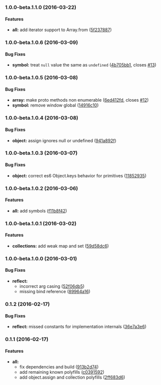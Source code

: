 ### 1.0.0-beta.1.1.0 (2016-03-22)


#### Features

* **all:** add iterator support to Array.from ([5f237887](http://github.com/aurelia/polyfills/commit/5f237887f5f750c365ba71c292f3427ae5301a8b))


### 1.0.0-beta.1.0.6 (2016-03-09)


#### Bug Fixes

* **symbol:** treat `null` value the same as `undefined` ([4b705bb1](http://github.com/aurelia/polyfills/commit/4b705bb1c4886e197d0e8dfcc291fb3308238372), closes [#13](http://github.com/aurelia/polyfills/issues/13))


### 1.0.0-beta.1.0.5 (2016-03-08)


#### Bug Fixes

* **array:** make proto methods non enumerable ([6ed412fd](http://github.com/aurelia/polyfills/commit/6ed412fd206c2b987658e205470c496630a0dd6f), closes [#12](http://github.com/aurelia/polyfills/issues/12))
* **symbol:** remove window global ([14916c10](http://github.com/aurelia/polyfills/commit/14916c10efa17a6f2a109beb4979fbe038879649))


### 1.0.0-beta.1.0.4 (2016-03-08)


#### Bug Fixes

* **object:** assign ignores null or undefined ([941a892f](http://github.com/aurelia/polyfills/commit/941a892f8a63bce8dea3566c97e911ee31622359))


### 1.0.0-beta.1.0.3 (2016-03-07)


#### Bug Fixes

* **object:** correct es6 Object.keys behavior for primitives ([11852935](http://github.com/aurelia/polyfills/commit/11852935d02a451f2ea13c48dd0dd6877d890c8e))


### 1.0.0-beta.1.0.2 (2016-03-06)


#### Features

* **all:** add symbols ([f11b8f42](http://github.com/aurelia/polyfills/commit/f11b8f422cb512c3e4aba377278ab0a33375a96d))


### 1.0.0-beta.1.0.1 (2016-03-02)


#### Features

* **collections:** add weak map and set ([59d58dc6](http://github.com/aurelia/polyfills/commit/59d58dc6a571718a3b70329d6c54d3a5c00a063b))


### 1.0.0-beta.1.0.0 (2016-03-01)


#### Bug Fixes

* **reflect:**
  * incorrect arg casing ([52f06db5](http://github.com/aurelia/polyfills/commit/52f06db5682042ee1b3c4601a4133b10e446e7b4))
  * missing bind reference ([89964a16](http://github.com/aurelia/polyfills/commit/89964a1602ad216ef1db0f04823f62dd04a67dca))


### 0.1.2 (2016-02-17)


#### Bug Fixes

* **reflect:** missed constants for implementation internals ([36e7a3e6](http://github.com/aurelia/polyfills/commit/36e7a3e6b8f7327af65e01fc98e04352998b0abc))


### 0.1.1 (2016-02-17)


#### Features

* **all:**
  * fix dependencies and build ([913b2d74](http://github.com/aurelia/polyfills/commit/913b2d746f317102904346af30051140a9e50bf2))
  * add remaining known polyfills ([c0391592](http://github.com/aurelia/polyfills/commit/c03915926a3c531ce67d0156d16729def2482b14))
  * add object.assign and collection polyfills ([2ff683d6](http://github.com/aurelia/polyfills/commit/2ff683d6fdd6a36857d30a14f2b80c5e57815a54))
